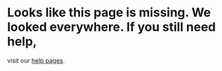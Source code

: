 # Looks like this page is missing. We looked everywhere. If you still need help,
visit our [help pages](https://ocsnext.ebay.com/ocs/home).

